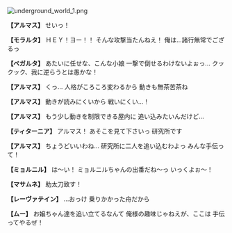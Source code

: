 
![underground_world_1.png](../images/backgrounds/underground_world_1.png)

**【アルマス】**
せいっ！

**【モラルタ】**
ＨＥＹ！ヨー！！
そんな攻撃当たんねえ！
俺は…諸行無常でござるっ

**【ベガルタ】**
あたいに任せな、こんな小娘
一撃で倒せるわけないよぉっ…
クックック、我に逆らうとは愚かな！

**【アルマス】**
くっ…
人格がころころ変わるから
動きも無茶苦茶ね

**【アルマス】**
動きが読みにくいから
戦いにくい…！

**【アルマス】**
もう少し動きを制限できる屋内に
追い込みたいんだけど…

**【ティターニア】**
アルマス！
あそこを見て下さいっ
研究所です

**【アルマス】**
ちょうどいいわね…
研究所に二人を追い込むわよっ
みんな手伝って！

**【ミョルニル】**
は～い！
ミョルニルちゃんの出番だね～っ
いっくよぉ～！

**【マサムネ】**
助太刀致す！

**【レーヴァテイン】**
…おっけ
乗りかかった舟だから

**【ムー】**
お嬢ちゃん達を追い立てるなんて
俺様の趣味じゃねえが、ここは
手伝ってやるぜ！